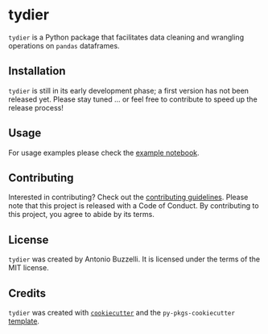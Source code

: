 # tydier

`tydier` is a Python package that facilitates data cleaning and wrangling operations on `pandas` dataframes.

## Installation

`tydier` is still in its early development phase; a first version has not been released yet. Please stay tuned ... or feel free to contribute to speed up the release process!

<!-- ```bash
$ pip install tydier
``` -->

## Usage

For usage examples please check the [example notebook](https://github.com/antobzzll/tydier/blob/dev/docs/example.ipynb).

## Contributing

Interested in contributing? Check out the [contributing guidelines](https://github.com/antobzzll/tydier/blob/dev/CONTRIBUTING.md). Please note that this project is released with a Code of Conduct. By contributing to this project, you agree to abide by its terms.

## License

`tydier` was created by Antonio Buzzelli. It is licensed under the terms of the MIT license.

## Credits

`tydier` was created with [`cookiecutter`](https://cookiecutter.readthedocs.io/en/latest/) and the `py-pkgs-cookiecutter` [template](https://github.com/py-pkgs/py-pkgs-cookiecutter).
